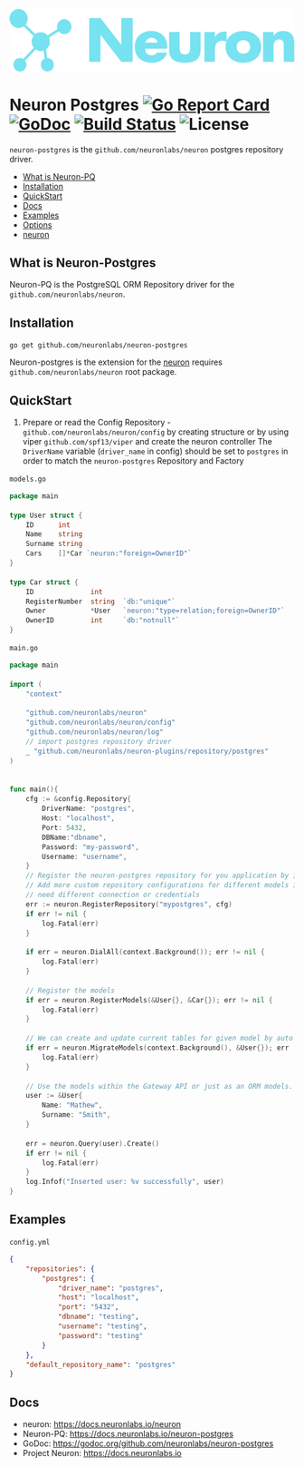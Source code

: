![Neuron Logo](logo.svg)

# Neuron Postgres [![Go Report Card](https://goreportcard.com/badge/github.com/neuronlabs/neuron-postgres)](https://goreportcard.com/report/github.com/neuronlabs/neuron-postgres) [![GoDoc](https://godoc.org/github.com/neuronlabs/neuron?status.svg)](https://godoc.org/github.com/neuronlabs/neuron-postgres) [![Build Status](https://travis-ci.com/neuronlabs/neuron-postgres.svg?branch=master)](https://travis-ci.com/neuronlabs/neuron-postgres) ![License](https://img.shields.io/github/license/neuronlabs/neuron-postgres.svg) 

`neuron-postgres` is the `github.com/neuronlabs/neuron` postgres repository driver.


- [What is Neuron-PQ](#what-is-neuron-postgres)
- [Installation](#installation)
- [QuickStart](#quick-start)
- [Docs](#docs)
- [Examples](#examples)
- [Options](#options)
- [neuron](https://github.com/neuronlabs/neuron)

## What is Neuron-Postgres

 Neuron-PQ is the PostgreSQL ORM Repository driver for the `github.com/neuronlabs/neuron`. 

## Installation

`go get github.com/neuronlabs/neuron-postgres`

Neuron-postgres is the extension for the [neuron](https://docs.neuronlabs.io/neuron) requires `github.com/neuronlabs/neuron` root package.

## QuickStart


1. Prepare or read the Config Repository - `github.com/neuronlabs/neuron/config` by creating structure or by using viper  `github.com/spf13/viper` and create the neuron controller
The `DriverName` variable (`driver_name` in config) should be set to `postgres` in order to match the `neuron-postgres` Repository and Factory

`models.go`
```go
package main

type User struct {
    ID      int   
    Name    string
    Surname string
    Cars    []*Car `neuron:"foreign=OwnerID"`
}

type Car struct {
    ID              int    
    RegisterNumber  string  `db:"unique"`
    Owner           *User   `neuron:"type=relation;foreign=OwnerID"`
    OwnerID         int     `db:"notnull"`
}
```


`main.go`
```go
package main

import (
    "context"

    "github.com/neuronlabs/neuron"
    "github.com/neuronlabs/neuron/config"
    "github.com/neuronlabs/neuron/log"
    // import postgres repository driver
    _ "github.com/neuronlabs/neuron-plugins/repository/postgres"
)


func main(){
    cfg := &config.Repository{
        DriverName: "postgres",
        Host: "localhost",
        Port: 5432,
        DBName:"dbname",
        Password: "my-password",
        Username: "username",
    }
    // Register the neuron-postgres repository for you application by initializing the repository package
    // Add more custom repository configurations for different models if you 
    // need different connection or credentials
    err := neuron.RegisterRepository("mypostgres", cfg)
    if err != nil { 
        log.Fatal(err)
    }    
    
    if err = neuron.DialAll(context.Background()); err != nil {
        log.Fatal(err)   
    }
    
    // Register the models 
    if err = neuron.RegisterModels(&User{}, &Car{}); err != nil {
        log.Fatal(err)
    }
    
    // We can create and update current tables for given model by auto migrating it.
    if err = neuron.MigrateModels(context.Background(), &User{}); err != nil {
        log.Fatal(err)    
    }

    // Use the models within the Gateway API or just as an ORM models.
    user := &User{
        Name: "Mathew",
        Surname: "Smith",
    }

    err = neuron.Query(user).Create()
    if err != nil {
        log.Fatal(err)
    }
    log.Infof("Inserted user: %v successfully", user)
}
```

## Examples

`config.yml`
```json
{
    "repositories": {
        "postgres": {
            "driver_name": "postgres",
            "host": "localhost",
            "port": "5432",
            "dbname": "testing",
            "username": "testing",
            "password": "testing"
        }
    },
    "default_repository_name": "postgres"
}
```


## Docs

- neuron: https://docs.neuronlabs.io/neuron
- Neuron-PQ: https://docs.neuronlabs.io/neuron-postgres
- GoDoc: https://godoc.org/github.com/neuronlabs/neuron-postgres
- Project Neuron: https://docs.neuronlabs.io
